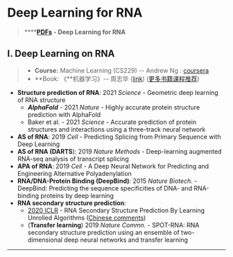 # Deep Learning for RNA

> ****[**PDFs**](https://cloud.tsinghua.edu.cn/d/9553a9a553304ff7b311/?p=%2FDeep%20Learning%20on%20RNA\&mode=list) **- Deep Learning for RNA**

## I. Deep Learning on RNA

> * **Course:**  Machine Learning (CS229) -- Andrew Ng : [coursera](https://www.coursera.org/learn/machine-learning)
> * **Book:    《**机器学习》-- 周志华 ([link](https://book.douban.com/subject/26708119/))  ([更多书籍课程推荐](https://lulab1.gitbook.io/training/appendix/appendix-i.keep-learning))

* **Structure prediction of RNA**: 2021 _Science_ - Geometric deep learning of RNA structure
  * _**AlphaFold**_ - 2021 _Nature_ - Highly accurate protein structure prediction with AlphaFold
  * Baker et al. - 2021 _Science_ - Accurate prediction of protein structures and interactions using a three-track neural network
* **AS of RNA**: 2019 _Cell_ - Predicting Splicing from Primary Sequence with Deep Learning
* **AS of RNA (DARTS**): 2019 _Nature Methods_ - Deep-learning augmented RNA-seq analysis of transcript splicing
* **APA of RNA**: 2019 _Cell_ - A Deep Neural Network for Predicting and Engineering Alternative Polyadenylation
* **RNA/DNA-Protein Binding (DeepBind)**: 2015 _Nature Biotech._ - DeepBind: Predicting the sequence specificities of DNA- and RNA-binding proteins by deep learning
* **RNA secondary structure prediction**:&#x20;
  * [2020 ICLR](https://openreview.net/forum?id=S1eALyrYDH) - RNA Secondary Structure Prediction By Learning Unrolled Algorithms ([Chinese comments](https://mp.weixin.qq.com/s/SSFOJfljhRZuOOTErNefig))
  * (**Transfer learning**) 2019 _Nature Commn._ - SPOT-RNA: RNA secondary structure prediction using an ensemble of two-dimensional deep neural networks and transfer learning

****
